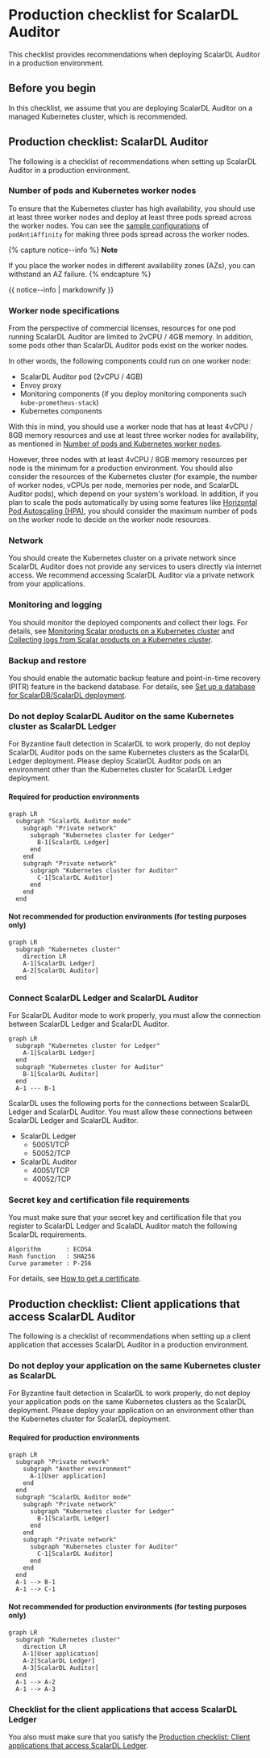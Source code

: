 # Production checklist for ScalarDL Auditor

This checklist provides recommendations when deploying ScalarDL Auditor in a production environment.

## Before you begin

In this checklist, we assume that you are deploying ScalarDL Auditor on a managed Kubernetes cluster, which is recommended.

## Production checklist: ScalarDL Auditor

The following is a checklist of recommendations when setting up ScalarDL Auditor in a production environment.

### Number of pods and Kubernetes worker nodes

To ensure that the Kubernetes cluster has high availability, you should use at least three worker nodes and deploy at least three pods spread across the worker nodes. You can see the [sample configurations](../conf/scalardl-audit-custom-values.yaml) of `podAntiAffinity` for making three pods spread across the worker nodes.

{% capture notice--info %}
**Note**

If you place the worker nodes in different availability zones (AZs), you can withstand an AZ failure.
{% endcapture %}

<div class="notice--info">{{ notice--info | markdownify }}</div>

### Worker node specifications

From the perspective of commercial licenses, resources for one pod running ScalarDL Auditor are limited to 2vCPU / 4GB memory. In addition, some pods other than ScalarDL Auditor pods exist on the worker nodes.

In other words, the following components could run on one worker node:

* ScalarDL Auditor pod (2vCPU / 4GB)
* Envoy proxy
* Monitoring components (if you deploy monitoring components such `kube-prometheus-stack`)
* Kubernetes components

With this in mind, you should use a worker node that has at least 4vCPU / 8GB memory resources and use at least three worker nodes for availability, as mentioned in [Number of pods and Kubernetes worker nodes](#number-of-pods-and-kubernetes-worker-nodes).

However, three nodes with at least 4vCPU / 8GB memory resources per node is the minimum for a production environment. You should also consider the resources of the Kubernetes cluster (for example, the number of worker nodes, vCPUs per node, memories per node, and ScalarDL Auditor pods), which depend on your system's workload. In addition, if you plan to scale the pods automatically by using some features like [Horizontal Pod Autoscaling (HPA)](https://kubernetes.io/docs/tasks/run-application/horizontal-pod-autoscale/), you should consider the maximum number of pods on the worker node to decide on the worker node resources.

### Network

You should create the Kubernetes cluster on a private network since ScalarDL Auditor does not provide any services to users directly via internet access. We recommend accessing ScalarDL Auditor via a private network from your applications.

### Monitoring and logging

You should monitor the deployed components and collect their logs. For details, see [Monitoring Scalar products on a Kubernetes cluster](./K8sMonitorGuide.md) and [Collecting logs from Scalar products on a Kubernetes cluster](./K8sLogCollectionGuide.md).

### Backup and restore

You should enable the automatic backup feature and point-in-time recovery (PITR) feature in the backend database. For details, see [Set up a database for ScalarDB/ScalarDL deployment](./SetupDatabase.md).

### Do not deploy ScalarDL Auditor on the same Kubernetes cluster as ScalarDL Ledger

For Byzantine fault detection in ScalarDL to work properly, do not deploy ScalarDL Auditor pods on the same Kubernetes clusters as the ScalarDL Ledger deployment. Please deploy ScalarDL Auditor pods on an environment other than the Kubernetes cluster for ScalarDL Ledger deployment.

#### Required for production environments

```mermaid
graph LR
  subgraph "ScalarDL Auditor mode"
    subgraph "Private network"
      subgraph "Kubernetes cluster for Ledger"
        B-1[ScalarDL Ledger]
      end
    end
    subgraph "Private network"
      subgraph "Kubernetes cluster for Auditor"
        C-1[ScalarDL Auditor]
      end
    end
  end
```

#### Not recommended for production environments (for testing purposes only)

```mermaid
graph LR
  subgraph "Kubernetes cluster"
    direction LR
    A-1[ScalarDL Ledger]
    A-2[ScalarDL Auditor]
  end
```


### Connect ScalarDL Ledger and ScalarDL Auditor

For ScalarDL Auditor mode to work properly, you must allow the connection between ScalarDL Ledger and ScalarDL Auditor.

```mermaid
graph LR
  subgraph "Kubernetes cluster for Ledger"
    A-1[ScalarDL Ledger]
  end
  subgraph "Kubernetes cluster for Auditor"
    B-1[ScalarDL Auditor]
  end
  A-1 --- B-1
```

ScalarDL uses the following ports for the connections between ScalarDL Ledger and ScalarDL Auditor. You must allow these connections between ScalarDL Ledger and ScalarDL Auditor. 

* ScalarDL Ledger
  * 50051/TCP
  * 50052/TCP
* ScalarDL Auditor
  * 40051/TCP
  * 40052/TCP

### Secret key and certification file requirements

You must make sure that your secret key and certification file that you register to ScalarDL Ledger and ScalaDL Auditor match the following ScalarDL requirements.

```console
Algorithm       : ECDSA
Hash function   : SHA256
Curve parameter : P-256
```

For details, see [How to get a certificate](https://github.com/scalar-labs/scalardl/blob/master/docs/ca/caclient-getting-started.md).

## Production checklist: Client applications that access ScalarDL Auditor

The following is a checklist of recommendations when setting up a client application that accesses ScalarDL Auditor in a production environment.

### Do not deploy your application on the same Kubernetes cluster as ScalarDL

For Byzantine fault detection in ScalarDL to work properly, do not deploy your application pods on the same Kubernetes clusters as the ScalarDL deployment. Please deploy your application on an environment other than the Kubernetes cluster for ScalarDL deployment.

#### Required for production environments

```mermaid
graph LR
  subgraph "Private network"
    subgraph "Another environment"
      A-1[User application]
    end
  end
  subgraph "ScalarDL Auditor mode"
    subgraph "Private network"
      subgraph "Kubernetes cluster for Ledger"
        B-1[ScalarDL Ledger]
      end
    end
    subgraph "Private network"
      subgraph "Kubernetes cluster for Auditor"
        C-1[ScalarDL Auditor]
      end
    end
  end
  A-1 --> B-1
  A-1 --> C-1
```

#### Not recommended for production environments (for testing purposes only)

```mermaid
graph LR
  subgraph "Kubernetes cluster"
    direction LR
    A-1[User application]
    A-2[ScalarDL Ledger]
    A-3[ScalarDL Auditor]
  end
  A-1 --> A-2
  A-1 --> A-3
```

### Checklist for the client applications that access ScalarDL Ledger

You also must make sure that you satisfy the [Production checklist: Client applications that access ScalarDL Ledger](./ProductionChecklistForScalarDLLedger.md#production-checklist-client-applications-that-access-scalardl-ledger).
